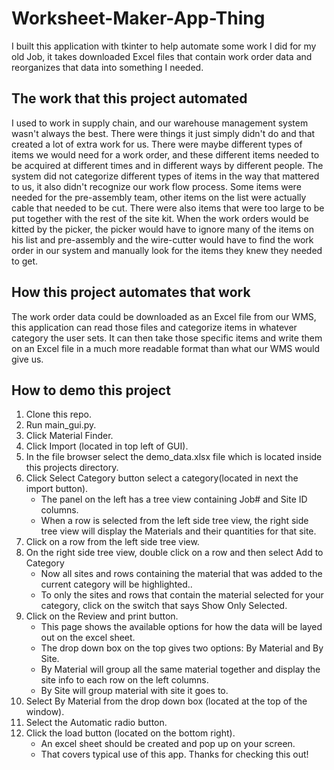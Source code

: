 # Worksheet-Maker-App-Thing

I built this application with tkinter to help automate some work I did for my old Job, it takes downloaded Excel files
that contain work order data and reorganizes that data into something I needed.

## The work that this project automated

I used to work in supply chain, and our warehouse management system wasn't always the best. There were things
it just simply didn't do and that created a lot of extra work for us. There were maybe different types
of items we would need for a work order, and these different items needed to be acquired at different times and in 
different ways by different people. The system did not categorize different types of items in the way that mattered to
us, it also didn't recognize our work flow process. Some items were needed for the pre-assembly team, other items on
the list were actually cable that needed to be cut. There were also items that were too large to be put together 
with the rest of the site kit. When the work orders would be kitted by the picker, the picker would have to 
ignore many of the items on his list and pre-assembly and the wire-cutter would have to find the work order in 
our system and manually look for the items they knew they needed to get.

## How this project automates that work

The work order data could be downloaded as an Excel file from our WMS, this application can read those files and
categorize items in whatever category the user sets. It can then take those specific items and write them on an
Excel file in a much more readable format than what our WMS would give us.

## How to demo this project

1. Clone this repo.
2. Run main_gui.py.
3. Click Material Finder.
4. Click Import (located in top left of GUI).
5. In the file browser select the demo_data.xlsx file which is located inside this projects directory.
6. Click Select Category button select a category(located in next the import button).
    - The panel on the left has a tree view containing Job# and Site ID columns.
    - When a row is selected from the left side tree view, the right side tree view will display the Materials and their
    quantities for that site.
7. Click on a row from the left side tree view.
8. On the right side tree view, double click on a row and then select Add to Category
    - Now all sites and rows containing the material that was added to the current category will be highlighted..
    - To only the sites and rows that contain the material selected for your category, click on the switch that says Show Only Selected.
9. Click on the Review and print button.
    - This page shows the available options for how the data will be layed out on the excel sheet.
    - The drop down box on the top gives two options: By Material and By Site.
    - By Material will group all the same material together and display the site info to each row on the left columns.
    - By Site will group material with site it goes to.
10. Select By Material from the drop down box (located at the top of the window).
11. Select the Automatic radio button.
12. Click the load button (located on the bottom right).
    - An excel sheet should be created and pop up on your screen.
    - That covers typical use of this app. Thanks for checking this out!





